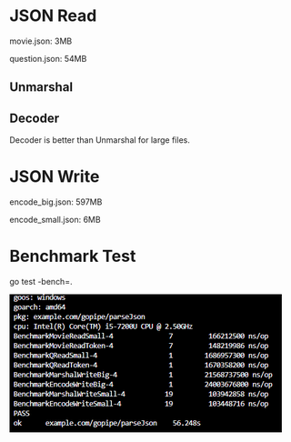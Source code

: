 
# JSON Read 

movie.json: 3MB

question.json: 54MB

## Unmarshal

## Decoder 
Decoder is better than Unmarshal for large files.


# JSON Write

encode_big.json:   597MB

encode_small.json:   6MB


# Benchmark Test

go test -bench=.

![go_bench.png](doc/go_bench.png)



